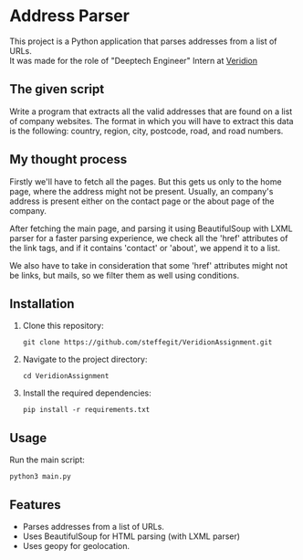 # Address Parser

This project is a Python application that parses addresses from a list of URLs. <br>
It was made for the role of "Deeptech Engineer" Intern at <a href="https://veridion.com/" target="_blank">Veridion</a>

## The given script
Write a program that extracts all the valid addresses that are found on a list of company websites. The format in which you will have to extract this data is the following: country, region, city, postcode, road, and road numbers. 

## My thought process

Firstly we'll have to fetch all the pages. But this gets us only to the home page, where the address might not be present.
Usually, an company's address is present either on the contact page or the about page of the company. <br>

After fetching the main page, and parsing it using BeautifulSoup with LXML parser for a faster parsing experience, we check all the 'href' attributes of the link tags, and if it contains 'contact' or 'about', we append it to a list. <br>

We also have to take in consideration that some 'href' attributes might not be links, but mails, so we filter them as well using conditions.


## Installation

1. Clone this repository:
    ```
    git clone https://github.com/steffegit/VeridionAssignment.git
    ```
2. Navigate to the project directory:
    ```
    cd VeridionAssignment
    ```
3. Install the required dependencies:
    ```
    pip install -r requirements.txt
    ```

## Usage

Run the main script:
  ```
  python3 main.py
  ```


## Features

- Parses addresses from a list of URLs.
- Uses BeautifulSoup for HTML parsing (with LXML parser)
- Uses geopy for geolocation.